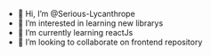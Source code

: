 - 👋 Hi, I’m @Serious-Lycanthrope
- 👀 I’m interested in learning new librarys
- 🌱 I’m currently learning reactJs
- 💞️ I’m looking to collaborate on frontend repository

<!---
Serious-Lycanthrope/Serious-Lycanthrope is a ✨ special ✨ repository because its `README.md` (this file) appears on your GitHub profile.
You can click the Preview link to take a look at your changes.
--->
